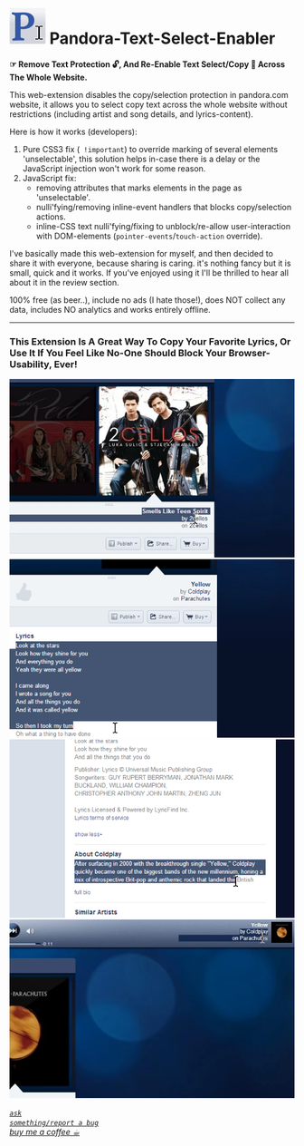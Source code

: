 <h1><img src="resources/icon.png" height="64" width="64"/> Pandora-Text-Select-Enabler</h1>

<strong>☞︎ Remove Text Protection 🔓, And Re-Enable Text Select/Copy 📖 Across The Whole Website.</strong>

This web-extension disables the copy/selection protection in pandora.com website, 
it allows you to select copy text across the whole website without restrictions 
(including artist and song details, and lyrics-content). 

Here is how it works (developers):
<ol>
  <li>
  Pure CSS3 fix (<code> !important</code>) to override marking of several elements 'unselectable', 
  this solution helps in-case there is a delay or the JavaScript injection won't work for some reason.
  </li>
  <li>
  JavaScript fix: 
    <ul>
      <li>
      removing attributes that marks elements in the page as 'unselectable'.
      </li>
      <li>
      nulli'fying/removing inline-event handlers that blocks copy/selection actions.
      </li>
      <li>
      inline-CSS text nulli'fying/fixing to unblock/re-allow user-interaction with DOM-elements (<code>pointer-events</code>/<code>touch-action</code> override).
      </li>
    </ul>
  </li>
</ol>


I've basically made this web-extension for myself, and then decided to share it with everyone, because sharing is caring. it's nothing fancy but it is small, quick and it works. If you've enjoyed using it I'll be thrilled to hear all about it in the review section. 

100% free (as beer..), include no ads (I hate those!), does NOT collect any data, includes NO analytics and works entirely offline.

<hr/>

<h3>This Extension Is A Great Way To Copy Your Favorite Lyrics, Or Use It If You Feel Like No-One Should Block Your Browser-Usability, Ever!</h3>

<img src="resources/screenshot_1.png"/> <br/>
<img src="resources/screenshot_2.png"/> <br/>
<img src="resources/screenshot_3.png"/> <br/>
<img src="resources/screenshot_4.png"/> <br/>






<!-- <a href="https://paypal.me/e1adkarak0"><img src="https://www.paypalobjects.com/webstatic/mktg/Logo/pp-logo-100px.png" alt="PayPal Donation"></a> -->
<a href="https://github.com/eladkarako/chrome_extensions/issues/new?title=Pandora-Text-Select-Enabler%20-%20"><em><code>ask something/report a bug</code></em></a>  
<a href="https://paypal.me/e1adkarak0/5USD"><em>buy me a coffee ☕︎</em></a>  

